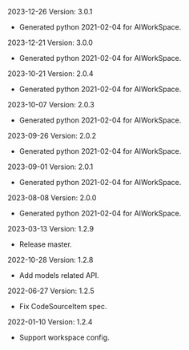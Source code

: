 2023-12-26 Version: 3.0.1
- Generated python 2021-02-04 for AIWorkSpace.

2023-12-21 Version: 3.0.0
- Generated python 2021-02-04 for AIWorkSpace.

2023-10-21 Version: 2.0.4
- Generated python 2021-02-04 for AIWorkSpace.

2023-10-07 Version: 2.0.3
- Generated python 2021-02-04 for AIWorkSpace.

2023-09-26 Version: 2.0.2
- Generated python 2021-02-04 for AIWorkSpace.

2023-09-01 Version: 2.0.1
- Generated python 2021-02-04 for AIWorkSpace.

2023-08-08 Version: 2.0.0
- Generated python 2021-02-04 for AIWorkSpace.

2023-03-13 Version: 1.2.9
- Release master.

2022-10-28 Version: 1.2.8
- Add models related API.

2022-06-27 Version: 1.2.5
- Fix CodeSourceItem spec.

2022-01-10 Version: 1.2.4
- Support workspace config.

